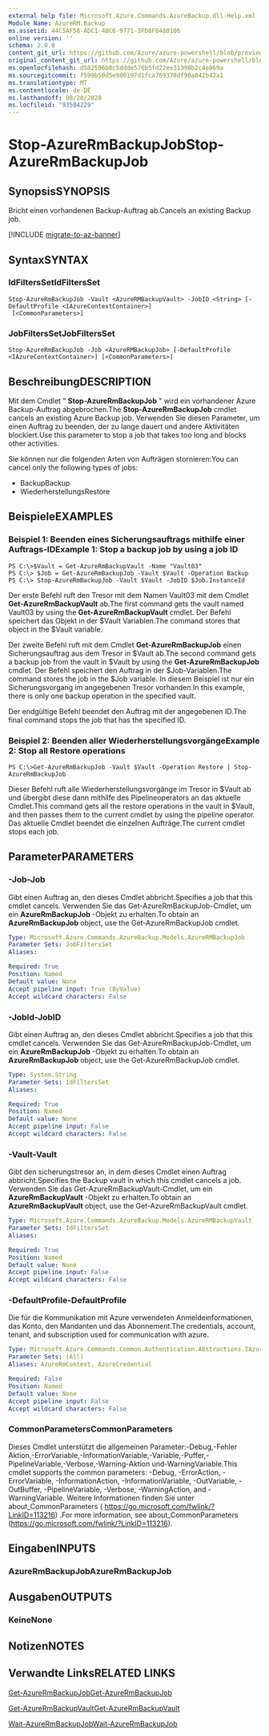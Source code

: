 ```yaml
---
external help file: Microsoft.Azure.Commands.AzureBackup.dll-Help.xml
Module Name: AzureRM.Backup
ms.assetid: 44C5AF58-ADC1-4BC6-9771-3FD8F0480106
online version: ''
schema: 2.0.0
content_git_url: https://github.com/Azure/azure-powershell/blob/preview/src/ResourceManager/AzureBackup/Commands.AzureBackup/help/Stop-AzureRmBackupJob.md
original_content_git_url: https://github.com/Azure/azure-powershell/blob/preview/src/ResourceManager/AzureBackup/Commands.AzureBackup/help/Stop-AzureRmBackupJob.md
ms.openlocfilehash: d502596b8c5ddde576b5fd22ee31398b2c4e869a
ms.sourcegitcommit: f599b50d5e980197d1fca769378df90a842b42a1
ms.translationtype: MT
ms.contentlocale: de-DE
ms.lasthandoff: 08/20/2020
ms.locfileid: "93504229"
---
```

# <span data-ttu-id="0cfc4-101">Stop-AzureRmBackupJob</span><span class="sxs-lookup"><span data-stu-id="0cfc4-101">Stop-AzureRmBackupJob</span></span>

## <span data-ttu-id="0cfc4-102">Synopsis</span><span class="sxs-lookup"><span data-stu-id="0cfc4-102">SYNOPSIS</span></span>
<span data-ttu-id="0cfc4-103">Bricht einen vorhandenen Backup-Auftrag ab.</span><span class="sxs-lookup"><span data-stu-id="0cfc4-103">Cancels an existing Backup job.</span></span>

[!INCLUDE [migrate-to-az-banner](../../includes/migrate-to-az-banner.md)]

## <span data-ttu-id="0cfc4-104">Syntax</span><span class="sxs-lookup"><span data-stu-id="0cfc4-104">SYNTAX</span></span>

### <span data-ttu-id="0cfc4-105">IdFiltersSet</span><span class="sxs-lookup"><span data-stu-id="0cfc4-105">IdFiltersSet</span></span>
```
Stop-AzureRmBackupJob -Vault <AzureRMBackupVault> -JobID <String> [-DefaultProfile <IAzureContextContainer>]
 [<CommonParameters>]
```

### <span data-ttu-id="0cfc4-106">JobFiltersSet</span><span class="sxs-lookup"><span data-stu-id="0cfc4-106">JobFiltersSet</span></span>
```
Stop-AzureRmBackupJob -Job <AzureRMBackupJob> [-DefaultProfile <IAzureContextContainer>] [<CommonParameters>]
```

## <span data-ttu-id="0cfc4-107">Beschreibung</span><span class="sxs-lookup"><span data-stu-id="0cfc4-107">DESCRIPTION</span></span>
<span data-ttu-id="0cfc4-108">Mit dem Cmdlet " **Stop-AzureRmBackupJob** " wird ein vorhandener Azure Backup-Auftrag abgebrochen.</span><span class="sxs-lookup"><span data-stu-id="0cfc4-108">The **Stop-AzureRmBackupJob** cmdlet cancels an existing Azure Backup job.</span></span>
<span data-ttu-id="0cfc4-109">Verwenden Sie diesen Parameter, um einen Auftrag zu beenden, der zu lange dauert und andere Aktivitäten blockiert.</span><span class="sxs-lookup"><span data-stu-id="0cfc4-109">Use this parameter to stop a job that takes too long and blocks other activities.</span></span>

<span data-ttu-id="0cfc4-110">Sie können nur die folgenden Arten von Aufträgen stornieren:</span><span class="sxs-lookup"><span data-stu-id="0cfc4-110">You can cancel only the following types of jobs:</span></span> 

- <span data-ttu-id="0cfc4-111">Backup</span><span class="sxs-lookup"><span data-stu-id="0cfc4-111">Backup</span></span>
- <span data-ttu-id="0cfc4-112">Wiederherstellungs</span><span class="sxs-lookup"><span data-stu-id="0cfc4-112">Restore</span></span>

## <span data-ttu-id="0cfc4-113">Beispiele</span><span class="sxs-lookup"><span data-stu-id="0cfc4-113">EXAMPLES</span></span>

### <span data-ttu-id="0cfc4-114">Beispiel 1: Beenden eines Sicherungsauftrags mithilfe einer Auftrags-ID</span><span class="sxs-lookup"><span data-stu-id="0cfc4-114">Example 1: Stop a backup job by using a job ID</span></span>
```
PS C:\>$Vault = Get-AzureRmBackupVault -Name "Vault03" 
PS C:\> $Job = Get-AzureRmBackupJob -Vault $Vault -Operation Backup
PS C:\> Stop-AzureRmBackupJob -Vault $Vault -JobID $Job.InstanceId
```

<span data-ttu-id="0cfc4-115">Der erste Befehl ruft den Tresor mit dem Namen Vault03 mit dem Cmdlet **Get-AzureRmBackupVault** ab.</span><span class="sxs-lookup"><span data-stu-id="0cfc4-115">The first command gets the vault named Vault03 by using the **Get-AzureRmBackupVault** cmdlet.</span></span>
<span data-ttu-id="0cfc4-116">Der Befehl speichert das Objekt in der $Vault Variablen.</span><span class="sxs-lookup"><span data-stu-id="0cfc4-116">The command stores that object in the $Vault variable.</span></span>

<span data-ttu-id="0cfc4-117">Der zweite Befehl ruft mit dem Cmdlet **Get-AzureRmBackupJob** einen Sicherungsauftrag aus dem Tresor in $Vault ab.</span><span class="sxs-lookup"><span data-stu-id="0cfc4-117">The second command gets a backup job from the vault in $Vault by using the **Get-AzureRmBackupJob** cmdlet.</span></span>
<span data-ttu-id="0cfc4-118">Der Befehl speichert den Auftrag in der $Job-Variablen.</span><span class="sxs-lookup"><span data-stu-id="0cfc4-118">The command stores the job in the $Job variable.</span></span>
<span data-ttu-id="0cfc4-119">In diesem Beispiel ist nur ein Sicherungsvorgang im angegebenen Tresor vorhanden.</span><span class="sxs-lookup"><span data-stu-id="0cfc4-119">In this example, there is only one backup operation in the specified vault.</span></span>

<span data-ttu-id="0cfc4-120">Der endgültige Befehl beendet den Auftrag mit der angegebenen ID.</span><span class="sxs-lookup"><span data-stu-id="0cfc4-120">The final command stops the job that has the specified ID.</span></span>

### <span data-ttu-id="0cfc4-121">Beispiel 2: Beenden aller Wiederherstellungsvorgänge</span><span class="sxs-lookup"><span data-stu-id="0cfc4-121">Example 2: Stop all Restore operations</span></span>
```
PS C:\>Get-AzureRmBackupJob -Vault $Vault -Operation Restore | Stop-AzureRmBackupJob
```

<span data-ttu-id="0cfc4-122">Dieser Befehl ruft alle Wiederherstellungsvorgänge im Tresor in $Vault ab und übergibt diese dann mithilfe des Pipelineoperators an das aktuelle Cmdlet.</span><span class="sxs-lookup"><span data-stu-id="0cfc4-122">This command gets all the restore operations in the vault in $Vault, and then passes them to the current cmdlet by using the pipeline operator.</span></span>
<span data-ttu-id="0cfc4-123">Das aktuelle Cmdlet beendet die einzelnen Aufträge.</span><span class="sxs-lookup"><span data-stu-id="0cfc4-123">The current cmdlet stops each job.</span></span>

## <span data-ttu-id="0cfc4-124">Parameter</span><span class="sxs-lookup"><span data-stu-id="0cfc4-124">PARAMETERS</span></span>

### <span data-ttu-id="0cfc4-125">-Job</span><span class="sxs-lookup"><span data-stu-id="0cfc4-125">-Job</span></span>
<span data-ttu-id="0cfc4-126">Gibt einen Auftrag an, den dieses Cmdlet abbricht.</span><span class="sxs-lookup"><span data-stu-id="0cfc4-126">Specifies a job that this cmdlet cancels.</span></span>
<span data-ttu-id="0cfc4-127">Verwenden Sie das Get-AzureRmBackupJob-Cmdlet, um ein **AzureRmBackupJob** -Objekt zu erhalten.</span><span class="sxs-lookup"><span data-stu-id="0cfc4-127">To obtain an **AzureRmBackupJob** object, use the Get-AzureRmBackupJob cmdlet.</span></span>

```yaml
Type: Microsoft.Azure.Commands.AzureBackup.Models.AzureRMBackupJob
Parameter Sets: JobFiltersSet
Aliases: 

Required: True
Position: Named
Default value: None
Accept pipeline input: True (ByValue)
Accept wildcard characters: False
```

### <span data-ttu-id="0cfc4-128">-JobId</span><span class="sxs-lookup"><span data-stu-id="0cfc4-128">-JobID</span></span>
<span data-ttu-id="0cfc4-129">Gibt einen Auftrag an, den dieses Cmdlet abbricht.</span><span class="sxs-lookup"><span data-stu-id="0cfc4-129">Specifies a job that this cmdlet cancels.</span></span>
<span data-ttu-id="0cfc4-130">Verwenden Sie das Get-AzureRmBackupJob-Cmdlet, um ein **AzureRmBackupJob** -Objekt zu erhalten.</span><span class="sxs-lookup"><span data-stu-id="0cfc4-130">To obtain an **AzureRmBackupJob** object, use the Get-AzureRmBackupJob cmdlet.</span></span>

```yaml
Type: System.String
Parameter Sets: IdFiltersSet
Aliases: 

Required: True
Position: Named
Default value: None
Accept pipeline input: False
Accept wildcard characters: False
```

### <span data-ttu-id="0cfc4-131">-Vault</span><span class="sxs-lookup"><span data-stu-id="0cfc4-131">-Vault</span></span>
<span data-ttu-id="0cfc4-132">Gibt den sicherungstresor an, in dem dieses Cmdlet einen Auftrag abbricht.</span><span class="sxs-lookup"><span data-stu-id="0cfc4-132">Specifies the Backup vault in which this cmdlet cancels a job.</span></span>
<span data-ttu-id="0cfc4-133">Verwenden Sie das Get-AzureRmBackupVault-Cmdlet, um ein **AzureRmBackupVault** -Objekt zu erhalten.</span><span class="sxs-lookup"><span data-stu-id="0cfc4-133">To obtain an **AzureRmBackupVault** object, use the Get-AzureRmBackupVault cmdlet.</span></span>

```yaml
Type: Microsoft.Azure.Commands.AzureBackup.Models.AzureRMBackupVault
Parameter Sets: IdFiltersSet
Aliases: 

Required: True
Position: Named
Default value: None
Accept pipeline input: False
Accept wildcard characters: False
```

### <span data-ttu-id="0cfc4-134">-DefaultProfile</span><span class="sxs-lookup"><span data-stu-id="0cfc4-134">-DefaultProfile</span></span>
<span data-ttu-id="0cfc4-135">Die für die Kommunikation mit Azure verwendeten Anmeldeinformationen, das Konto, den Mandanten und das Abonnement.</span><span class="sxs-lookup"><span data-stu-id="0cfc4-135">The credentials, account, tenant, and subscription used for communication with azure.</span></span>

```yaml
Type: Microsoft.Azure.Commands.Common.Authentication.Abstractions.IAzureContextContainer
Parameter Sets: (All)
Aliases: AzureRmContext, AzureCredential

Required: False
Position: Named
Default value: None
Accept pipeline input: False
Accept wildcard characters: False
```

### <span data-ttu-id="0cfc4-136">CommonParameters</span><span class="sxs-lookup"><span data-stu-id="0cfc4-136">CommonParameters</span></span>
<span data-ttu-id="0cfc4-137">Dieses Cmdlet unterstützt die allgemeinen Parameter:-Debug,-Fehler Aktion,-ErrorVariable,-InformationVariable,-Variable,-Puffer,-PipelineVariable,-Verbose,-Warning-Aktion und-WarningVariable.</span><span class="sxs-lookup"><span data-stu-id="0cfc4-137">This cmdlet supports the common parameters: -Debug, -ErrorAction, -ErrorVariable, -InformationAction, -InformationVariable, -OutVariable, -OutBuffer, -PipelineVariable, -Verbose, -WarningAction, and -WarningVariable.</span></span> <span data-ttu-id="0cfc4-138">Weitere Informationen finden Sie unter about_CommonParameters ( https://go.microsoft.com/fwlink/?LinkID=113216) .</span><span class="sxs-lookup"><span data-stu-id="0cfc4-138">For more information, see about_CommonParameters (https://go.microsoft.com/fwlink/?LinkID=113216).</span></span>

## <span data-ttu-id="0cfc4-139">Eingaben</span><span class="sxs-lookup"><span data-stu-id="0cfc4-139">INPUTS</span></span>

### <span data-ttu-id="0cfc4-140">AzureRmBackupJob</span><span class="sxs-lookup"><span data-stu-id="0cfc4-140">AzureRmBackupJob</span></span>

## <span data-ttu-id="0cfc4-141">Ausgaben</span><span class="sxs-lookup"><span data-stu-id="0cfc4-141">OUTPUTS</span></span>

### <span data-ttu-id="0cfc4-142">Keine</span><span class="sxs-lookup"><span data-stu-id="0cfc4-142">None</span></span>

## <span data-ttu-id="0cfc4-143">Notizen</span><span class="sxs-lookup"><span data-stu-id="0cfc4-143">NOTES</span></span>

## <span data-ttu-id="0cfc4-144">Verwandte Links</span><span class="sxs-lookup"><span data-stu-id="0cfc4-144">RELATED LINKS</span></span>

[<span data-ttu-id="0cfc4-145">Get-AzureRmBackupJob</span><span class="sxs-lookup"><span data-stu-id="0cfc4-145">Get-AzureRmBackupJob</span></span>](./Get-AzureRmBackupJob.md)

[<span data-ttu-id="0cfc4-146">Get-AzureRmBackupVault</span><span class="sxs-lookup"><span data-stu-id="0cfc4-146">Get-AzureRmBackupVault</span></span>](./Get-AzureRmBackupVault.md)

[<span data-ttu-id="0cfc4-147">Wait-AzureRmBackupJob</span><span class="sxs-lookup"><span data-stu-id="0cfc4-147">Wait-AzureRmBackupJob</span></span>](./Wait-AzureRmBackupJob.md)


